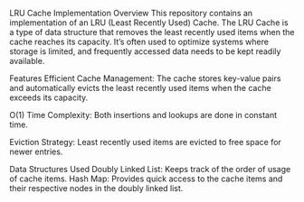 LRU Cache Implementation
Overview
This repository contains an implementation of an LRU (Least Recently Used) Cache. The LRU Cache is a type of data structure that removes the least recently used items when the cache reaches its capacity. It’s often used to optimize systems where storage is limited, and frequently accessed data needs to be kept readily available.

Features
Efficient Cache Management: The cache stores key-value pairs and automatically evicts the least recently used items when the cache exceeds its capacity.

O(1) Time Complexity: Both insertions and lookups are done in constant time.

Eviction Strategy: Least recently used items are evicted to free space for newer entries.

Data Structures Used
Doubly Linked List: Keeps track of the order of usage of cache items.
Hash Map: Provides quick access to the cache items and their respective nodes in the doubly linked list.
